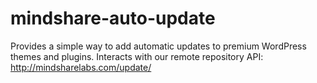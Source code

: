 mindshare-auto-update
=====================

Provides a simple way to add automatic updates to premium WordPress themes and plugins. Interacts with our remote repository API: http://mindsharelabs.com/update/
